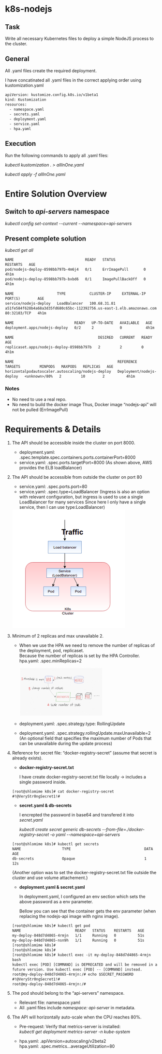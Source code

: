 # k8s-nodejs

## Task
Write all necessary Kubernetes files to deploy a simple NodeJS process to the cluster.

## General
All .yaml files create the required deployment.

I have concatinated all .yaml files in the correct applying order using kustomization.yaml

```
apiVersion: kustomize.config.k8s.io/v1beta1
kind: Kustomization
resources:
  - namespace.yaml
  - secrets.yaml
  - deployment.yaml
  - service.yaml
  - hpa.yaml
```

## Execution

Run the following commands to apply all .yaml files:

*kubectl kustomization . > allInOne.yaml*

*kubectl apply -f allInOne.yaml*



# Entire Solution Overview
## Switch to *api-servers* namespace

*kubectl config set-context --current --namespace=api-servers*

## Present complete solution

*kubectl get all*

```
NAME                                 READY   STATUS             RESTARTS   AGE
pod/nodejs-deploy-8598bb797b-4m6j4   0/1     ErrImagePull       0          4h1m
pod/nodejs-deploy-8598bb797b-bxbd6   0/1     ImagePullBackOff   0          4h1m

NAME                    TYPE           CLUSTER-IP     EXTERNAL-IP                                                              PORT(S)        AGE
service/nodejs-deploy   LoadBalancer   100.68.31.81   a51fe584f628b4a68a3d35fd680c65bc-112392756.us-east-1.elb.amazonaws.com   80:32103/TCP   4h1m

NAME                            READY   UP-TO-DATE   AVAILABLE   AGE
deployment.apps/nodejs-deploy   0/2     2            0           4h1m

NAME                                       DESIRED   CURRENT   READY   AGE
replicaset.apps/nodejs-deploy-8598bb797b   2         2         0       4h1m

NAME                                                REFERENCE                  TARGETS         MINPODS   MAXPODS   REPLICAS   AGE
horizontalpodautoscaler.autoscaling/nodejs-deploy   Deployment/nodejs-deploy   <unknown>/80%   2         10        2          4h1m
```

### Notes

- No need to use a real repo.
- No need to build the docker image 
  Thus, Docker image “nodejs-api” will not be pulled (ErrImagePull)


# Requirements & Details

1. The API should be accessible inside the cluster on port 8000.
   * deployment.yaml: .spec.template.spec.containers.ports.containerPort=8000
   * service.yaml: .spec.ports.targetPort=8000
     (As shown above, AWS provides the ELB loadBalancer)

2. The API should be accessible from outside the cluster on port 80
   * service.yaml: .spec.ports.port=80
   * service.yaml: .spec.type=LoadBalancer
   (Ingress is also an option with relevant configuration, but ingress is used to use a single LoadBalancer for many services
    Since here I only have a single service, then I can use type:LoadBalancer)

   <img src="images/K8s-LoadBalancer.png">

3. Minimum of 2 replicas and max unavailable 2.
   * When we use the HPA we need to remove the number of replicas of the deployment, pod, replicaset.<br/>
     Because the number of replicas is set by the HPA Controller. 
     hpa.yaml: .spec.minReplicas=2
     
     <img src="images/K8s-HPA.png" height="60%" width="60%">
     
   * deployment.yaml: .spec.strategy.type: RollingUpdate
   * deployment.yaml: .spec.strategy.rollingUpdate.maxUnavailable=2
     (An optional field that specifies the maximum number of Pods that can be unavailable during the update process)


4.  Reference for secret file: “docker-registry-secret” (assume that secret is already exists).
    * **docker-registry-secret.txt**
    
      I have create docker-registry-secret.txt file locally -> includes a single password inside.
    
         
    ```   
    [root@shlomime k8s]# cat docker-registry-secret 
    #!@VeryStr0ngSecret1!#
    ```


    * **secret.yaml & db-secrets**
    
      I encrepted the password in base64 and transfered it into *secret.yaml*
   
      *kubectl create secret generic db-secrets --from-file=./docker-registry-secret -o yaml --namespace=api-servers*

     ```
     [root@shlomime k8s]# kubectl get secrets 
     NAME                   TYPE                                  DATA   AGE
     db-secrets             Opaque                                1      12s
     ```
       {Another option was to set the docker-registry-secret.txt file outside the cluster and use volume attachement.}
      

     * **deployment.yaml & secret.yaml**
     
       In deployment.yaml, I configured an env section which sets the above password as a env parameter.
     
       Bellow you can see that the container gets the env parameter (when replacing the nodejs-api image with nginx image).
     
    ```
    [root@shlomime k8s]# kubectl get pod
    NAME                         READY   STATUS    RESTARTS   AGE
    my-deploy-848d7d4865-4rmjn   1/1     Running   0          51s
    my-deploy-848d7d4865-nsn9h   1/1     Running   0          51s
    [root@shlomime k8s]# 
    [root@shlomime k8s]# 
    [root@shlomime k8s]# kubectl exec -it my-deploy-848d7d4865-4rmjn bash
    kubectl exec [POD] [COMMAND] is DEPRECATED and will be removed in a future version. Use kubectl exec [POD] -- [COMMAND] instead.
    root@my-deploy-848d7d4865-4rmjn:/# echo $SECRET_PASSWORD
    #!@VeryStr0ngSecret1!#
    root@my-deploy-848d7d4865-4rmjn:/# 
    ```

      

5. The pod should belong to the “api-servers” namespace.
   * Relevant file: namespace.yaml
   * All .yaml files include *namespace: api-server* in metadata.
   
   
6. The API will horizontally auto-scale when the CPU reaches 80%.
   * Pre-request: Verify that metrics-server is installed: <br/>
     *kubectl get deployment metrics-server -n kube-system*  
     
   * hpa.yaml: .apiVersion=autoscaling/v2beta2 <br/>
     hpa.yaml: .spec.metrics...averageUtilization=80



